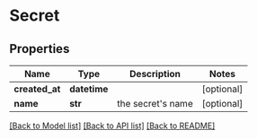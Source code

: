 # Secret

## Properties
Name | Type | Description | Notes
------------ | ------------- | ------------- | -------------
**created_at** | **datetime** |  | [optional] 
**name** | **str** | the secret&#39;s name | [optional] 

[[Back to Model list]](../README.md#documentation-for-models) [[Back to API list]](../README.md#documentation-for-api-endpoints) [[Back to README]](../README.md)


